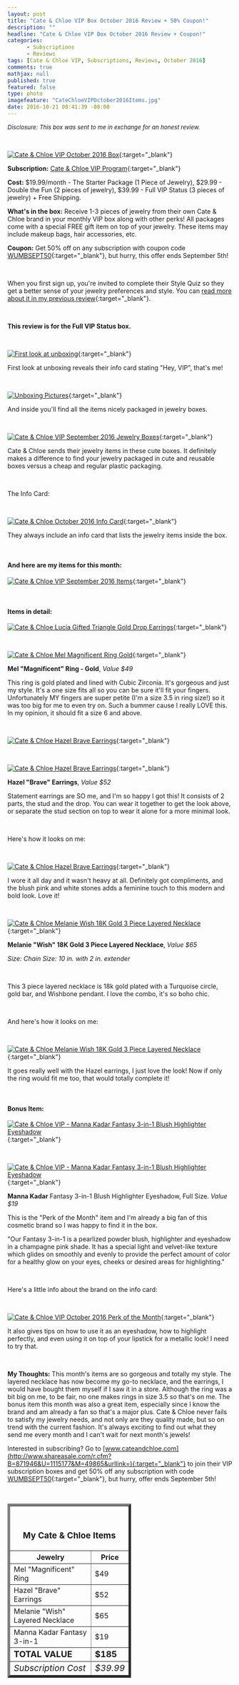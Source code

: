 ```yaml
---
layout: post
title: "Cate & Chloe VIP Box October 2016 Review + 50% Coupon!"
description: ""
headline: "Cate & Chloe VIP Box October 2016 Review + Coupon!"
categories: 
      - Subscriptions
      - Reviews
tags: [Cate & Chloe VIP, Subscriptions, Reviews, October 2016]
comments: true
mathjax: null
published: true
featured: false
type: photo
imagefeature: "CateChloeVIPOctober2016Items.jpg"
date: 2016-10-21 08:41:39 -08:00
---
```


<i><font size="2">Disclosure: This box was sent to me in exchange for an honest review.</font></i>

<br>

[![Cate & Chloe VIP October 2016 Box](http://whatsupmailbox.com/images/CateChloeVIPOctober2016Box.jpg)](http://www.shareasale.com/r.cfm?B=871946&U=1115177&M=49865&urllink=){:target="_blank"}

**Subscription:** [Cate & Chloe VIP Program](http://www.shareasale.com/r.cfm?B=871946&U=1115177&M=49865&urllink=){:target="_blank"}

**Cost:** $19.99/month - The Starter Package (1 Piece of Jewelry), $29.99 - Double the Fun (2 pieces of jewelry), $39.99 - Full VIP Status (3 pieces of jewelry) + Free Shipping.

**What's in the box:** Receive 1-3 pieces of jewelry from their own Cate & Chloe brand in your monthly VIP box along with other perks! All packages come with a special FREE gift item on top of your jewelry. These items may include makeup bags, hair accessories, etc.

**Coupon:** Get 50% off on any subscription with coupon code [WUMBSEPT50](http://www.shareasale.com/r.cfm?B=871946&U=1115177&M=49865&urllink=){:target="_blank"}, but hurry, this offer ends September 5th!

<br>

When you first sign up, you're invited to complete their Style Quiz so they get a better sense of your jewelry preferences and style. You can [read more about it in my previous review](http://whatsupmailbox.com/subscriptions/reviews/Cate-And-Chloe-VIP-Jewelry-Subscription-Box-July-2016-Review-Coupon/){:target="_blank"}.

<br>

<b>This review is for the Full VIP Status box.</b>

<br>

[![First look at unboxing](http://whatsupmailbox.com/images/CateChloeVIPOctober2016OpenBox.jpg)](http://www.shareasale.com/r.cfm?B=871946&U=1115177&M=49865&urllink=){:target="_blank"}

First look at unboxing reveals their info card stating "Hey, VIP", that's me!

<br>

[![Unboxing Pictures](http://whatsupmailbox.com/images/CateChloeVIPOctober2016OpenBox02.jpg)](http://www.shareasale.com/r.cfm?B=871946&U=1115177&M=49865&urllink=){:target="_blank"}

And inside you'll find all the items nicely packaged in jewelry boxes.

<br>

[![Cate & Chloe VIP September 2016 Jewelry Boxes](http://whatsupmailbox.com/images/CateChloeVIPOctober2016JewelryBox.jpg)](http://www.shareasale.com/r.cfm?B=871946&U=1115177&M=49865&urllink=){:target="_blank"}

Cate & Chloe sends their jewelry items in these cute boxes. It definitely makes a difference to find your jewelry packaged in cute and reusable boxes versus a cheap and regular plastic packaging.

<br>

The Info Card:

<br>

[![Cate & Chloe October 2016 Info Card](http://whatsupmailbox.com/images/CateChloeVIPOctober2016Info.jpg)](http://www.shareasale.com/r.cfm?B=871946&U=1115177&M=49865&urllink=){:target="_blank"}

They always include an info card that lists the jewelry items inside the box.

<br>

<H4>And here are my items for this month:</H4>

[![Cate & Chloe VIP September 2016 Items](http://whatsupmailbox.com/images/CateChloeVIPOctober2016Items.jpg)](http://www.shareasale.com/r.cfm?B=871946&U=1115177&M=49865&urllink=){:target="_blank"}

<br>

<H4>Items in detail:</H4>

[![Cate & Chloe Lucia Gifted Triangle Gold Drop Earrings](http://whatsupmailbox.com/images/CateChloeVIPOctober2016MelMagnificentRingGold02.jpg)](http://www.shareasale.com/r.cfm?B=871946&U=1115177&M=49865&urllink=){:target="_blank"}

<br>

[![Cate & Chloe Mel Magnificent Ring Gold](http://whatsupmailbox.com/images/CateChloeVIPOctober2016MelMagnificentRingGold.jpg)](http://www.shareasale.com/r.cfm?B=871946&U=1115177&M=49865&urllink=){:target="_blank"}

**Mel "Magnificent" Ring - Gold**, *Value $49*

This ring is gold plated and lined with Cubic Zirconia. It's gorgeous and just my style. It's a one size fits all so you can be sure it'll fit your fingers. Unfortunately MY fingers are super petite (I'm a size 3.5 in ring size!) so it was too big for me to even try on. Such a bummer cause I really LOVE this. In my opinion, it should fit a size 6 and above.

<br>

[![Cate & Chloe Hazel Brave Earrings](http://whatsupmailbox.com/images/CateChloeVIPOctober2016HazelBraveEarrings.jpg)](http://www.shareasale.com/r.cfm?B=871946&U=1115177&M=49865&urllink=){:target="_blank"}

<br>

[![Cate & Chloe Hazel Brave Earrings](http://whatsupmailbox.com/images/CateChloeVIPOctober2016HazelBraveEarrings02.jpg)](http://www.shareasale.com/r.cfm?B=871946&U=1115177&M=49865&urllink=){:target="_blank"}

**Hazel "Brave" Earrings**, *Value $52*  

Statement earrings are SO me, and I'm so happy I got this! It consists of 2 parts, the stud and the drop. You can wear it together to get the look above, or separate the stud section on top to wear it alone for a more minimal look.

<br>

Here's how it looks on me:

<br>

[![Cate & Chloe Hazel Brave Earrings](http://whatsupmailbox.com/images/CateChloeVIPOctober2016HazelBraveEarrings03.jpg)](http://www.shareasale.com/r.cfm?B=871946&U=1115177&M=49865&urllink=){:target="_blank"}

I wore it all day and it wasn't heavy at all. Definitely got compliments, and the blush pink and white stones adds a feminine touch to this modern and bold look. Love it!

<br>

[![Cate & Chloe Melanie Wish 18K Gold 3 Piece Layered Necklace](http://whatsupmailbox.com/images/CateChloeVIPOctober2016MelanieWishGoldLayeredNecklace.jpg)](http://www.shareasale.com/r.cfm?B=871946&U=1115177&M=49865&urllink=){:target="_blank"}

**Melanie "Wish" 18K Gold 3 Piece Layered Necklace**, *Value $65*

*Size: Chain Size: 10 in. with 2 in. extender*

<br>

This 3 piece layered necklace is 18k gold plated with a Turquoise circle, gold bar, and Wishbone pendant. I love the combo, it's so boho chic. 

<br>

And here's how it looks on me:

<br>

[![Cate & Chloe Melanie Wish 18K Gold 3 Piece Layered Necklace](http://whatsupmailbox.com/images/CateChloeVIPOctober2016MelanieWishGoldLayeredNecklace02.jpg)](http://www.shareasale.com/r.cfm?B=871946&U=1115177&M=49865&urllink=){:target="_blank"}

It goes really well with the Hazel earrings, I just love the look! Now if only the ring would fit me too, that would totally complete it!

<br>

<H4>Bonus Item:</H4>

[![Cate & Chloe VIP - Manna Kadar Fantasy 3-in-1 Blush Highlighter Eyeshadow](http://whatsupmailbox.com/images/CateChloeVIPOctober2016MannaKadarFantasy3in1BlushHighlighterEyeshadow.jpg)](http://www.shareasale.com/r.cfm?B=871946&U=1115177&M=49865&urllink=){:target="_blank"}

<br>

[![Cate & Chloe VIP - Manna Kadar Fantasy 3-in-1 Blush Highlighter Eyeshadow](http://whatsupmailbox.com/images/CateChloeVIPOctober2016MannaKadarFantasy3in1BlushHighlighterEyeshadow02.jpg)](http://www.shareasale.com/r.cfm?B=871946&U=1115177&M=49865&urllink=){:target="_blank"}

**Manna Kadar** Fantasy 3-in-1 Blush Highlighter Eyeshadow, Full Size. *Value $19*

This is the "Perk of the Month" item and I'm already a big fan of this cosmetic brand so I was happy to find it in the box.

"Our Fantasy 3-in-1 is a pearlized powder blush, highlighter and eyeshadow in a champagne pink shade. It has a special light and velvet-like texture which glides on smoothly and evenly to provide the perfect amount of color for a healthy glow on your eyes, cheeks or desired areas for highlighting."

<br>

Here's a little info about the brand on the info card:

<br>

[![Cate & Chloe VIP October 2016 Perk of the Month](http://whatsupmailbox.com/images/CateChloeVIPOctober2016MannaKadarInfo.jpg)](http://www.shareasale.com/r.cfm?B=871946&U=1115177&M=49865&urllink=){:target="_blank"}

It also gives tips on how to use it as an eyeshadow, how to highlight perfectly, and even using it on top of your lipstick for a metallic look! I need to try that.

<br>

<i class="icon-exclamation-sign"></i> **My Thoughts:** This month's items are so gorgeous and totally my style. The layered necklace has now become my go-to necklace, and the earrings, I would have bought them myself if I saw it in a store. Although the ring was a bit big on me, to be fair, no one makes rings in size 3.5 so that's on me. The bonus item this month was also a great item, especially since I know the brand and am already a fan so that's a major plus. Cate & Chloe never fails to satisfy my jewelry needs, and not only are they quality made, but so on trend with the current fashion. It's always exciting to find out what they send me every month and I can't wait for next month's jewels!

Interested in subscribing? Go to [www.cateandchloe.com](http://www.shareasale.com/r.cfm?B=871946&U=1115177&M=49865&urllink=){:target="_blank"} to join their VIP subscription boxes and get 50% off any subscription with code [WUMBSEPT50](http://www.shareasale.com/r.cfm?B=871946&U=1115177&M=49865&urllink=){:target="_blank"}, but hurry, offer ends September 5th!

<br>

<TABLE  BORDER="5" style="width:55%">
   <TR>
      <TH COLSPAN="2">
         <H3><BR><center>My Cate & Chloe Items</center></H3>
      </TH>
   </TR>
      <TH>Jewelry</TH>
      <TH>Price</TH>
  <TR>
      <TD>Mel "Magnificent" Ring</TD>
      <TD>$49</TD>
   </TR>
  <TR>
      <TD>Hazel "Brave" Earrings</TD>
      <TD>$52</TD>
   </TR>
   <TR>
      <TD>Melanie "Wish" Layered Necklace</TD>
      <TD>$65</TD>
   </TR>
   <TR>
      <TD>Manna Kadar Fantasy 3-in-1</TD>
      <TD>$19</TD>
   </TR>
   <TR>
      <TD><b><big>TOTAL VALUE</big></b></TD>
      <TD><b><big>$185</big></b></TD>
   </TR>
   <TR>
      <TD><i><big>Subscription Cost</big></i></TD>
      <TD><i><big>$39.99</big></i></TD>
   </TR>
</TABLE>

